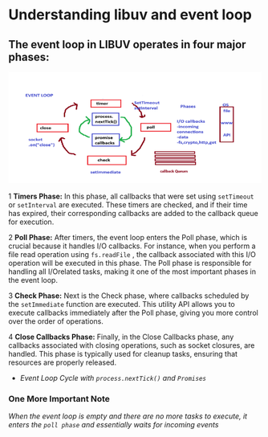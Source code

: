 # Understanding libuv and event loop

## The event loop in LIBUV operates in four major phases:
![Event loop phases](./images/Event%20loop%20Phases.png)

1  **Timers Phase:** In this phase, all callbacks that were set using  `setTimeout` or `setInterval` are executed. These timers are checked, and if their time has expired, their corresponding callbacks are added to the callback queue for execution.

2  **Poll Phase:** After timers, the event loop enters the Poll phase, which is crucial because it handles I/O callbacks. For instance, when you perform a file read operation using `fs.readFile` , the callback associated with this I/O operation will be executed in this phase. The Poll phase is responsible for handling all I/Orelated tasks, making it one of the most important phases in the event loop.

3  **Check Phase:** Next is the Check phase, where callbacks scheduled by the `setImmediate` function are executed. This utility API allows you to execute callbacks immediately after the Poll phase, giving you more control over the order of operations.

4  **Close Callbacks Phase:** Finally, in the Close Callbacks phase, any callbacks associated with closing operations, such as socket closures, are handled. This phase is typically used for cleanup tasks, ensuring that resources are properly released.


- *Event Loop Cycle with `process.nextTick()` and `Promises`*

### One More Important Note
*When the event loop is empty and there are no more tasks to execute, it enters the `poll phase` and essentially waits for incoming events*
